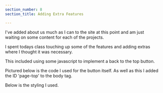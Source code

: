 ```yaml
---
section_number: 8
section_title: Adding Extra Features

---
```


I've added about us much as I can to the site at this point and am just waiting on some content for each of the projects.

I spent todays class touching up some of the features and adding extras where I thought it was necessary.

This included using some javascript to implement a back to the top button.

Pictured below is the code I used for the button itself. As well as this I added the ID 'page-top' to the body tag.

<script src="https://snipsave.com/embed/ay7uhU9DRMEuHTpdhG.js"></script>

Below is the styling I used.

<script src="https://snipsave.com/embed/Q1CoKNFNB9UphjONLL.js"></script>
